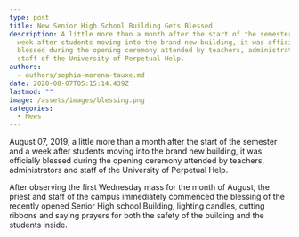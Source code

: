 ```yaml
---
type: post
title: New Senior High School Building Gets Blessed
description: A little more than a month after the start of the semester and a
  week after students moving into the brand new building, it was officially
  blessed during the opening ceremony attended by teachers, administrators and
  staff of the University of Perpetual Help.
authors:
  - authors/sophia-morena-tauxe.md
date: 2020-08-07T05:15:14.439Z
lastmod: ""
image: /assets/images/blessing.png
categories:
  - News
---
```

August 07, 2019, a little more than a month after the start of the semester and a week after students moving into the brand new building, it was officially blessed during the opening ceremony attended by teachers, administrators and staff of the University of Perpetual Help.

After observing the first Wednesday mass for the month of August, the priest and staff of the campus immediately commenced the blessing of the recently opened Senior High school Building, lighting candles, cutting ribbons and saying prayers for both the safety of the building and the students inside.